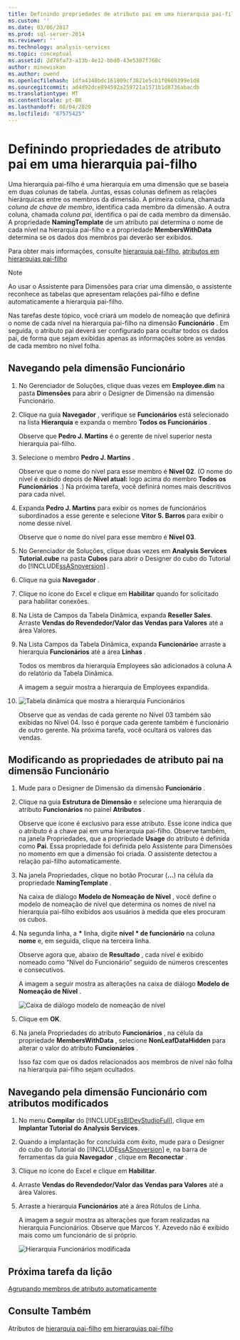 ```yaml
---
title: Definindo propriedades de atributo pai em uma hierarquia pai-filho | Microsoft Docs
ms.custom: ''
ms.date: 03/06/2017
ms.prod: sql-server-2014
ms.reviewer: ''
ms.technology: analysis-services
ms.topic: conceptual
ms.assetid: 2d78fa73-a13b-4e12-bbd0-43e5307f760c
author: minewiskan
ms.author: owend
ms.openlocfilehash: 1dfa4340bdc161809cf3821e5cb1f0609399e1d8
ms.sourcegitcommit: ad4d92dce894592a259721a1571b1d8736abacdb
ms.translationtype: MT
ms.contentlocale: pt-BR
ms.lasthandoff: 08/04/2020
ms.locfileid: "87575425"
---
```

# <a name="defining-parent-attribute-properties-in-a-parent-child-hierarchy"></a>Definindo propriedades de atributo pai em uma hierarquia pai-filho
  Uma hierarquia pai-filho é uma hierarquia em uma dimensão que se baseia em duas colunas de tabela. Juntas, essas colunas definem as relações hierárquicas entre os membros da dimensão. A primeira coluna, chamada *coluna de chave de membro*, identifica cada membro da dimensão. A outra coluna, chamada *coluna pai*, identifica o pai de cada membro da dimensão. A propriedade **NamingTemplate** de um atributo pai determina o nome de cada nível na hierarquia pai-filho e a propriedade **MembersWithData** determina se os dados dos membros pai deverão ser exibidos.

 Para obter mais informações, consulte [hierarquia pai-filho](multidimensional-models/parent-child-dimension.md), [atributos em hierarquias pai-filho](multidimensional-models/parent-child-dimension-attributes.md)

> [!NOTE]
>  Ao usar o Assistente para Dimensões para criar uma dimensão, o assistente reconhece as tabelas que apresentam relações pai-filho e define automaticamente a hierarquia pai-filho.

 Nas tarefas deste tópico, você criará um modelo de nomeação que definirá o nome de cada nível na hierarquia pai-filho na dimensão **Funcionário** . Em seguida, o atributo pai deverá ser configurado para ocultar todos os dados pai, de forma que sejam exibidas apenas as informações sobre as vendas de cada membro no nível folha.

## <a name="browsing-the-employee-dimension"></a>Navegando pela dimensão Funcionário

1.  No Gerenciador de Soluções, clique duas vezes em **Employee.dim** na pasta **Dimensões** para abrir o Designer de Dimensão na dimensão Funcionário.

2.  Clique na guia **Navegador** , verifique se **Funcionários** está selecionado na lista **Hierarquia** e expanda o membro **Todos os Funcionários** .

     Observe que **Pedro J. Martins** é o gerente de nível superior nesta hierarquia pai-filho.

3.  Selecione o membro **Pedro J. Martins** .

     Observe que o nome do nível para esse membro é **Nível 02**. (O nome do nível é exibido depois de **Nível atual:** logo acima do membro **Todos os Funcionários** .) Na próxima tarefa, você definirá nomes mais descritivos para cada nível.

4.  Expanda **Pedro J. Martins** para exibir os nomes de funcionários subordinados a esse gerente e selecione **Vitor S. Barros** para exibir o nome desse nível.

     Observe que o nome do nível para esse membro é **Nível 03**.

5.  No Gerenciador de Soluções, clique duas vezes em **Analysis Services Tutorial.cube** na pasta **Cubos** para abrir o Designer do cubo do Tutorial do [!INCLUDE[ssASnoversion](../includes/ssasnoversion-md.md)] .

6.  Clique na guia **Navegador** .

7.  Clique no ícone do Excel e clique em **Habilitar** quando for solicitado para habilitar conexões.

8.  Na Lista de Campos da Tabela Dinâmica, expanda **Reseller Sales**. Arraste **Vendas do Revendedor/Valor das Vendas para Valores** até a área Valores.

9. Na Lista Campos da Tabela Dinâmica, expanda **Funcionário**e arraste a hierarquia **Funcionários** até a área **Linhas** .

     Todos os membros da hierarquia Employees são adicionados à coluna A do relatório da Tabela Dinâmica.

     A imagem a seguir mostra a hierarquia de Employees expandida.

10. ![Tabela dinâmica que mostra a hierarquia Funcionários](../../2014/tutorials/media/l4-employee-1.gif "Tabela dinâmica que mostra a hierarquia Funcionários")

     Observe que as vendas de cada gerente no Nível 03 também são exibidas no Nível 04. Isso é porque cada gerente também é funcionário de outro gerente. Na próxima tarefa, você ocultará os valores das vendas.

## <a name="modifying-parent-attribute-properties-in-the-employee-dimension"></a>Modificando as propriedades de atributo pai na dimensão Funcionário

1.  Mude para o Designer de Dimensão da dimensão **Funcionário** .

2.  Clique na guia **Estrutura de Dimensão** e selecione uma hierarquia de atributo **Funcionários** no painel **Atributos** .

     Observe que ícone é exclusivo para esse atributo. Esse ícone indica que o atributo é a chave pai em uma hierarquia pai-filho. Observe também, na janela Propriedades, que a propriedade **Usage** do atributo é definida como **Pai**. Essa propriedade foi definida pelo Assistente para Dimensões no momento em que a dimensão foi criada. O assistente detectou a relação pai-filho automaticamente.

3.  Na janela Propriedades, clique no botão Procurar (**...**) na célula da propriedade **NamingTemplate** .

     Na caixa de diálogo **Modelo de Nomeação de Nível** , você define o modelo de nomeação de nível que determina os nomes de nível na hierarquia pai-filho exibidos aos usuários à medida que eles procuram os cubos.

4.  Na segunda linha, a **\*** linha, digite **nível \* de funcionário** na coluna **nome** e, em seguida, clique na terceira linha.

     Observe agora que, abaixo de **Resultado** , cada nível é exibido nomeado como “Nível do Funcionário” seguido de números crescentes e consecutivos.

     A imagem a seguir mostra as alterações na caixa de diálogo **Modelo de Nomeação de Nível** .

     ![Caixa de diálogo modelo de nomeação de nível](../../2014/tutorials/media/l4-namingtemplate.gif "Caixa de diálogo Modelo de Nomeação de Nível")

5.  Clique em **OK**.

6.  Na janela Propriedades do atributo **Funcionários** , na célula da propriedade **MembersWithData** , selecione **NonLeafDataHidden** para alterar o valor do atributo **Funcionários** .

     Isso faz com que os dados relacionados aos membros de nível não folha na hierarquia pai-filho sejam ocultados.

## <a name="browsing-the-employee-dimension-with-the-modified-attributes"></a>Navegando pela dimensão Funcionário com atributos modificados

1.  No menu **Compilar** do [!INCLUDE[ssBIDevStudioFull](../includes/ssbidevstudiofull-md.md)], clique em **Implantar Tutorial do Analysis Services**.

2.  Quando a implantação for concluída com êxito, mude para o Designer do cubo do Tutorial do [!INCLUDE[ssASnoversion](../includes/ssasnoversion-md.md)] e, na barra de ferramentas da guia **Navegador** , clique em **Reconectar** .

3.  Clique no ícone do Excel e clique em **Habilitar**.

4.  Arraste **Vendas do Revendedor/Valor das Vendas para Valores** até a área Valores.

5.  Arraste a hierarquia **Funcionários** até a área Rótulos de Linha.

     A imagem a seguir mostra as alterações que foram realizadas na hierarquia Funcionários. Observe que Marcos Y. Azevedo não é exibido mais como um funcionário de si próprio.

     ![Hierarquia Funcionários modificada](../../2014/tutorials/media/l4-employee-2.png "Hierarquia Funcionários modificada")

## <a name="next-task-in-lesson"></a>Próxima tarefa da lição
 [Agrupando membros de atributo automaticamente](lesson-4-3-automatically-grouping-attribute-members.md)

## <a name="see-also"></a>Consulte Também
 Atributos de [hierarquia pai-filho](multidimensional-models/parent-child-dimension.md) [em hierarquias pai-filho](multidimensional-models/parent-child-dimension-attributes.md)


